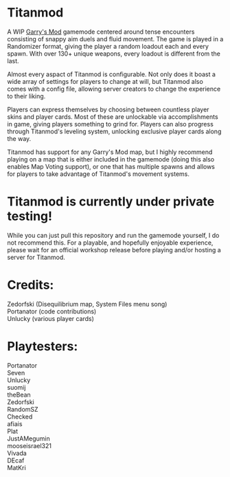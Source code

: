 # Titanmod
A WIP [Garry's Mod](https://store.steampowered.com/app/4000/Garrys_Mod/) gamemode centered around tense encounters consisting of snappy aim duels and fluid movement. The game is played in a Randomizer format, giving the player a random loadout each and every spawn. With over 130+ unique weapons, every loadout is different from the last.

Almost every aspact of Titanmod is configurable. Not only does it boast a wide array of settings for players to change at will, but Titanmod also comes with a config file, allowing server creators to change the experience to their liking.

Players can express themselves by choosing between countless player skins and player cards. Most of these are unlockable via accomplishments in game, giving players something to grind for. Players can also progress through Titanmod's leveling system, unlocking exclusive player cards along the way.

Titanmod has support for any Garry's Mod map, but I highly recommend playing on a map that is either included in the gamemode (doing this also enables Map Voting support), or one that has multiple spawns and allows for players to take advantage of Titanmod's movement systems.

# Titanmod is currently under private testing!
While you can just pull this repository and run the gamemode yourself, I do not recommend this. For a playable, and hopefully enjoyable experience, please wait for an official workshop release before playing and/or hosting a server for Titanmod.

# Credits:
Zedorfski (Disequilibrium map, System Files menu song)  
Portanator (code contributions)  
Unlucky (various player cards)  

# Playtesters:
Portanator  
Seven  
Unlucky  
suomij  
theBean  
Zedorfski  
RandomSZ  
Checked  
afiais  
Plat  
JustAMegumin  
mooseisrael321  
Vivada  
DEcaf  
MatKri  
